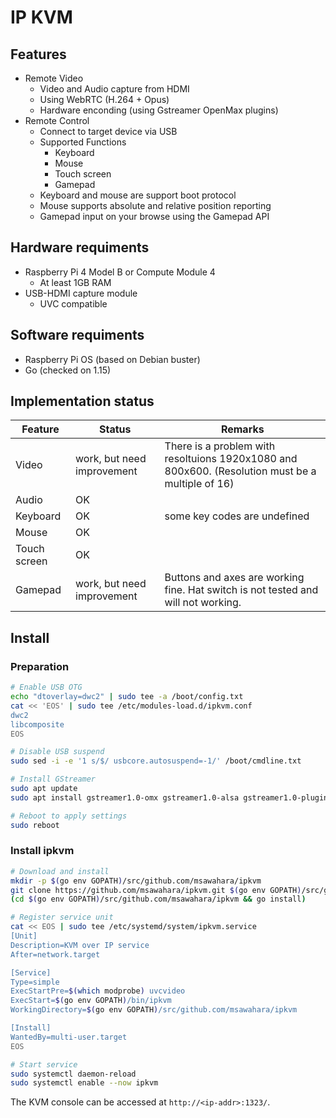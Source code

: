 # IP KVM

## Features
- Remote Video
  - Video and Audio capture from HDMI
  - Using WebRTC (H.264 + Opus)
  - Hardware enconding (using Gstreamer OpenMax plugins)
- Remote Control
  - Connect to target device via USB
  - Supported Functions
    - Keyboard
    - Mouse
    - Touch screen
    - Gamepad
  - Keyboard and mouse are support boot protocol
  - Mouse supports absolute and relative position reporting
  - Gamepad input on your browse using the Gamepad API

## Hardware requiments
- Raspberry Pi 4 Model B or Compute Module 4
  - At least 1GB RAM
- USB-HDMI capture module
  - UVC compatible

## Software requiments
- Raspberry Pi OS (based on Debian buster)
- Go (checked on 1.15)

## Implementation status
| Feature | Status | Remarks |
| --- | --- | --- |
| Video | work, but need improvement | There is a problem with resoltuions 1920x1080 and 800x600. (Resolution must be a multiple of 16)|
| Audio | OK | |
| Keyboard | OK | some key codes are undefined |
| Mouse | OK | |
| Touch screen | OK | |
| Gamepad | work, but need improvement | Buttons and axes are working fine. Hat switch is not tested and will not working. |

## Install
### Preparation
```bash
# Enable USB OTG
echo "dtoverlay=dwc2" | sudo tee -a /boot/config.txt
cat << 'EOS' | sudo tee /etc/modules-load.d/ipkvm.conf
dwc2
libcomposite
EOS

# Disable USB suspend
sudo sed -i -e '1 s/$/ usbcore.autosuspend=-1/' /boot/cmdline.txt

# Install GStreamer
sudo apt update
sudo apt install gstreamer1.0-omx gstreamer1.0-alsa gstreamer1.0-plugins-base gstreamer1.0-plugins-good gstreamer1.0-plugins-bad gstreamer1.0-tools libgstreamer1.0-dev libgstreamer-plugins-base1.0-dev

# Reboot to apply settings
sudo reboot
```


### Install ipkvm
```bash
# Download and install
mkdir -p $(go env GOPATH)/src/github.com/msawahara/ipkvm
git clone https://github.com/msawahara/ipkvm.git $(go env GOPATH)/src/github.com/msawahara/ipkvm
(cd $(go env GOPATH)/src/github.com/msawahara/ipkvm && go install)

# Register service unit
cat << EOS | sudo tee /etc/systemd/system/ipkvm.service
[Unit]
Description=KVM over IP service
After=network.target

[Service]
Type=simple
ExecStartPre=$(which modprobe) uvcvideo
ExecStart=$(go env GOPATH)/bin/ipkvm
WorkingDirectory=$(go env GOPATH)/src/github.com/msawahara/ipkvm

[Install]
WantedBy=multi-user.target
EOS

# Start service
sudo systemctl daemon-reload
sudo systemctl enable --now ipkvm
```

The KVM console can be accessed at `http://<ip-addr>:1323/`.